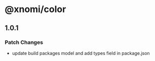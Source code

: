 # @xnomi/color

## 1.0.1

### Patch Changes

- update build packages model and add types field in package.json
